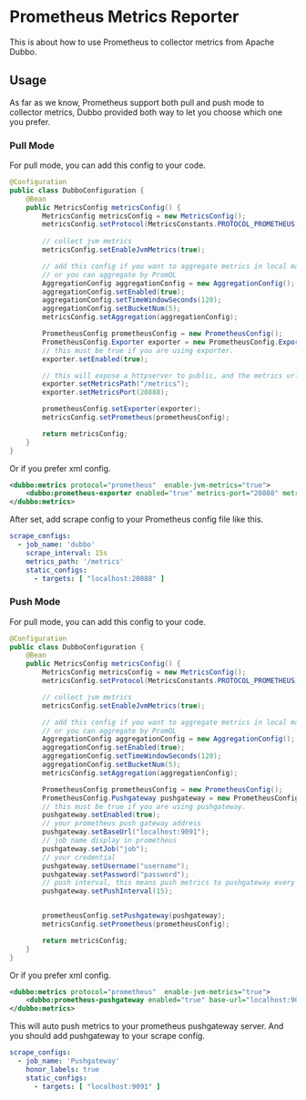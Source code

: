 # Prometheus Metrics Reporter

This is about how to use Prometheus to collector metrics from Apache Dubbo.

## Usage

As far as we know, Prometheus support both pull and push mode to collector metrics, Dubbo provided both way to let you 
choose which one you prefer.

### Pull Mode

For pull mode, you can add this config to your code.

```java
@Configuration
public class DubboConfiguration {
    @Bean
    public MetricsConfig metricsConfig() {
        MetricsConfig metricsConfig = new MetricsConfig();
        metricsConfig.setProtocol(MetricsConstants.PROTOCOL_PROMETHEUS);
        
        // collect jvm metrics
        metricsConfig.setEnableJvmMetrics(true);

        // add this config if you want to aggregate metrics in local machine.
        // or you can aggregate by PromQL
        AggregationConfig aggregationConfig = new AggregationConfig();
        aggregationConfig.setEnabled(true);
        aggregationConfig.setTimeWindowSeconds(120);
        aggregationConfig.setBucketNum(5);
        metricsConfig.setAggregation(aggregationConfig);

        PrometheusConfig prometheusConfig = new PrometheusConfig();
        PrometheusConfig.Exporter exporter = new PrometheusConfig.Exporter();
        // this must be true if you are using exporter.
        exporter.setEnabled(true);

        // this will expose a httpserver to public, and the metrics url is http://localhost:20888/metrics.
        exporter.setMetricsPath("/metrics");
        exporter.setMetricsPort(20888);

        prometheusConfig.setExporter(exporter);
        metricsConfig.setPrometheus(prometheusConfig);

        return metricsConfig;
    }
}
```

Or if you prefer xml config.

```xml
<dubbo:metrics protocol="prometheus"  enable-jvm-metrics="true">
    <dubbo:prometheus-exporter enabled="true" metrics-port="20888" metrics-path="/metrics" />
</dubbo:metrics>
```

After set, add scrape config to your Prometheus config file like this.

```yaml
scrape_configs:
  - job_name: 'dubbo'
    scrape_interval: 15s
    metrics_path: '/metrics'
    static_configs:
      - targets: [ "localhost:20888" ]
```

### Push Mode

For pull mode, you can add this config to your code.

```java
@Configuration
public class DubboConfiguration {
    @Bean
    public MetricsConfig metricsConfig() {
        MetricsConfig metricsConfig = new MetricsConfig();
        metricsConfig.setProtocol(MetricsConstants.PROTOCOL_PROMETHEUS);

        // collect jvm metrics
        metricsConfig.setEnableJvmMetrics(true);

        // add this config if you want to aggregate metrics in local machine.
        // or you can aggregate by PromQL
        AggregationConfig aggregationConfig = new AggregationConfig();
        aggregationConfig.setEnabled(true);
        aggregationConfig.setTimeWindowSeconds(120);
        aggregationConfig.setBucketNum(5);
        metricsConfig.setAggregation(aggregationConfig);

        PrometheusConfig prometheusConfig = new PrometheusConfig();
        PrometheusConfig.Pushgateway pushgateway = new PrometheusConfig.Pushgateway();
        // this must be true if you are using pushgateway.
        pushgateway.setEnabled(true);
        // your prometheus push gateway address
        pushgateway.setBaseUrl("localhost:9091");
        // job name display in prometheus
        pushgateway.setJob("job");
        // your credential
        pushgateway.setUsername("username");
        pushgateway.setPassword("password");
        // push interval, this means push metrics to pushgateway every 15 seconds
        pushgateway.setPushInterval(15);


        prometheusConfig.setPushgateway(pushgateway);
        metricsConfig.setPrometheus(prometheusConfig);

        return metricsConfig;
    }
}
```

Or if you prefer xml config.

```xml
<dubbo:metrics protocol="prometheus"  enable-jvm-metrics="true">
    <dubbo:prometheus-pushgateway enabled="true" base-url="localhost:9091" push-interval="30" username="username" password="password" job="job" />
</dubbo:metrics>
```

This will auto push metrics to your prometheus pushgateway server.
And you should add pushgateway to your scrape config.

```yaml
scrape_configs:
  - job_name: 'Pushgateway'
    honor_labels: true
    static_configs:
      - targets: [ "localhost:9091" ]
```
